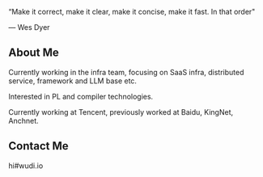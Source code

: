 “Make it correct, make it clear, make it concise, make it fast. In that order"

— Wes Dyer

## About Me

Currently working in the infra team, focusing on SaaS infra, distributed service, framework and LLM base etc. 

Interested in PL and compiler technologies. 

Currently working at Tencent, previously worked at Baidu, KingNet, Anchnet.

## Contact Me

hi#wudi.io
